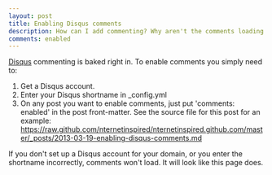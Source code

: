 ```yaml
---
layout: post
title: Enabling Disqus comments
description: How can I add commenting? Why aren't the comments loading on this page? What's going on bro?
comments: enabled
---
```


[Disqus](href="http://disqus.com/) commenting is baked right in. To enable comments you simply need to:

1. Get a Disqus account.
2. Enter your Disqus shortname in _config.yml
3. On any post you want to enable comments, just put 'comments: enabled' in the post front-matter. See the source file for this post for an example: https://raw.github.com/nternetinspired/nternetinspired.github.com/master/_posts/2013-03-19-enabling-disqus-comments.md

If you don't set up a Disqus account for your domain, or you enter the shortname incorrectly, comments won't load. It will look like this page does.

